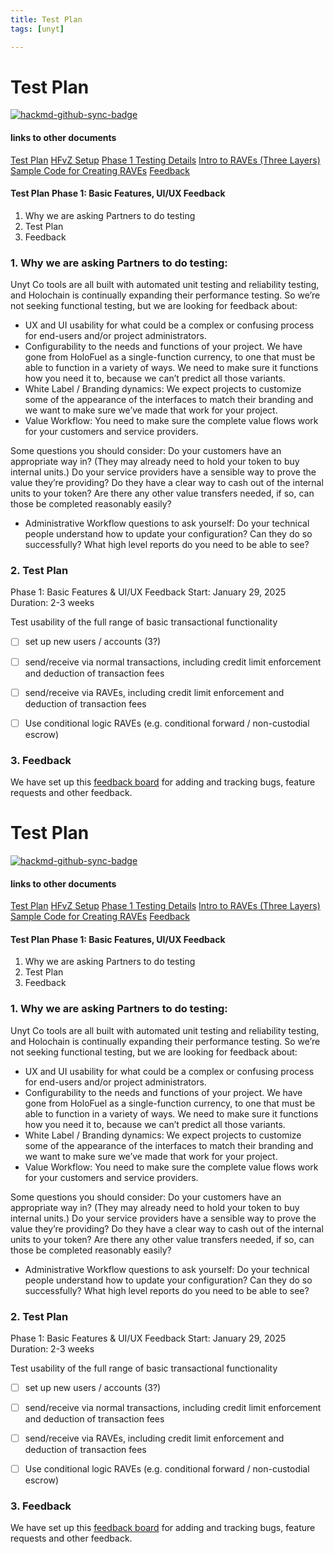 ```yaml
---
title: Test Plan
tags: [unyt]

---
```


# Test Plan 

[![hackmd-github-sync-badge](https://hackmd.io/blgzLSsQTeOMLcmXcfkU0A/badge)](https://hackmd.io/blgzLSsQTeOMLcmXcfkU0A)


#### links to other documents

[Test Plan](https://hackmd.io/blgzLSsQTeOMLcmXcfkU0A?edit)
[HFvZ Setup](https://hackmd.io/sTH9kh57Qwu32ceYkkH-YQ)
[Phase 1 Testing Details](https://hackmd.io/-SoiQbJ-SqGOGm_U0tzQSw)
[Intro to RAVEs (Three Layers)](https://hackmd.io/UValSJqhRA-7PQStI3_Nvg?view)
[Sample Code for Creating RAVEs](https://github.com/unytco/hfvz/tree/develop/docs/rave_templates)
[Feedback](https://github.com/orgs/unytco/projects/5/views/1)

#### Test Plan Phase 1: Basic Features, UI/UX Feedback
1. Why we are asking Partners to do testing
2. Test Plan
3. Feedback

### 1. Why we are asking Partners to do testing: 

Unyt Co tools are all built with automated unit testing and reliability testing, and Holochain is continually expanding their performance testing. So we’re not seeking functional testing, but we are looking for feedback about:

*  UX and UI usability for what could be a complex or confusing process for end-users and/or project administrators. 
* Configurability to the needs and functions of your project. We have gone from HoloFuel as a single-function currency, to one that must be able to function in a variety of ways. We need to make sure it functions how you need it to, because we can’t predict all those variants.
* White Label / Branding dynamics: We expect projects to customize some of the appearance of the interfaces to match their branding and we want to make sure we’ve made that work for your project.
* Value Workflow: You need to make sure the complete value flows work for your customers and service providers. 

Some questions you should consider: Do your customers have an appropriate way in? (They may already need to hold your token to buy internal units.) Do your service providers have a sensible way to prove the value they’re providing? Do they have a clear way to cash out of the internal units to your token? Are there any other value transfers needed, if so, can those be completed reasonably easily?
* Administrative Workflow questions to ask yourself: Do your technical people understand how to update your configuration? Can they do so successfully? What high level reports do you need to be able to see?

### 2. Test Plan

Phase 1: Basic Features & UI/UX Feedback
Start: January 29, 2025
Duration: 2-3 weeks

Test usability of the full range of basic transactional functionality

- [ ] set up new users / accounts (3?)
- [ ] send/receive via normal transactions, including credit limit enforcement and deduction of transaction fees
- [ ] send/receive via RAVEs, including credit limit enforcement and deduction of transaction fees
- [ ] Use conditional logic RAVEs (e.g. conditional forward / non-custodial escrow)


### 3. Feedback
We have set up this [feedback board](https://github.com/orgs/unytco/projects/5) for adding and tracking bugs, feature requests and other feedback.
# Test Plan 

[![hackmd-github-sync-badge](https://hackmd.io/blgzLSsQTeOMLcmXcfkU0A/badge)](https://hackmd.io/blgzLSsQTeOMLcmXcfkU0A)


#### links to other documents

[Test Plan](https://hackmd.io/blgzLSsQTeOMLcmXcfkU0A?edit)
[HFvZ Setup](https://hackmd.io/sTH9kh57Qwu32ceYkkH-YQ)
[Phase 1 Testing Details](https://hackmd.io/-SoiQbJ-SqGOGm_U0tzQSw)
[Intro to RAVEs (Three Layers)](https://hackmd.io/UValSJqhRA-7PQStI3_Nvg?view)
[Sample Code for Creating RAVEs](https://github.com/unytco/hfvz/tree/develop/docs/rave_templates)
[Feedback](https://github.com/orgs/unytco/projects/5/views/1)

#### Test Plan Phase 1: Basic Features, UI/UX Feedback
1. Why we are asking Partners to do testing
2. Test Plan
3. Feedback

### 1. Why we are asking Partners to do testing: 

Unyt Co tools are all built with automated unit testing and reliability testing, and Holochain is continually expanding their performance testing. So we’re not seeking functional testing, but we are looking for feedback about:

*  UX and UI usability for what could be a complex or confusing process for end-users and/or project administrators. 
* Configurability to the needs and functions of your project. We have gone from HoloFuel as a single-function currency, to one that must be able to function in a variety of ways. We need to make sure it functions how you need it to, because we can’t predict all those variants.
* White Label / Branding dynamics: We expect projects to customize some of the appearance of the interfaces to match their branding and we want to make sure we’ve made that work for your project.
* Value Workflow: You need to make sure the complete value flows work for your customers and service providers. 

Some questions you should consider: Do your customers have an appropriate way in? (They may already need to hold your token to buy internal units.) Do your service providers have a sensible way to prove the value they’re providing? Do they have a clear way to cash out of the internal units to your token? Are there any other value transfers needed, if so, can those be completed reasonably easily?
* Administrative Workflow questions to ask yourself: Do your technical people understand how to update your configuration? Can they do so successfully? What high level reports do you need to be able to see?

### 2. Test Plan

Phase 1: Basic Features & UI/UX Feedback
Start: January 29, 2025
Duration: 2-3 weeks

Test usability of the full range of basic transactional functionality

- [ ] set up new users / accounts (3?)
- [ ] send/receive via normal transactions, including credit limit enforcement and deduction of transaction fees
- [ ] send/receive via RAVEs, including credit limit enforcement and deduction of transaction fees
- [ ] Use conditional logic RAVEs (e.g. conditional forward / non-custodial escrow)


### 3. Feedback
We have set up this [feedback board](https://github.com/orgs/unytco/projects/5) for adding and tracking bugs, feature requests and other feedback.
